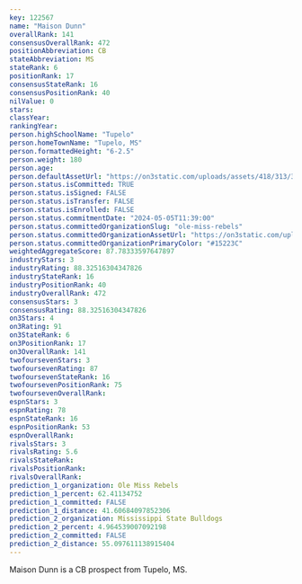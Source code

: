 ```yaml
---
key: 122567
name: "Maison Dunn"
overallRank: 141
consensusOverallRank: 472
positionAbbreviation: CB
stateAbbreviation: MS
stateRank: 6
positionRank: 17
consensusStateRank: 16
consensusPositionRank: 40
nilValue: 0
stars: 
classYear: 
rankingYear: 
person.highSchoolName: "Tupelo"
person.homeTownName: "Tupelo, MS"
person.formattedHeight: "6-2.5"
person.weight: 180
person.age: 
person.defaultAssetUrl: "https://on3static.com/uploads/assets/418/313/313418.png"
person.status.isCommitted: TRUE
person.status.isSigned: FALSE
person.status.isTransfer: FALSE
person.status.isEnrolled: FALSE
person.status.commitmentDate: "2024-05-05T11:39:00"
person.status.committedOrganizationSlug: "ole-miss-rebels"
person.status.committedOrganizationAssetUrl: "https://on3static.com/uploads/assets/130/150/150130.svg"
person.status.committedOrganizationPrimaryColor: "#15223C"
weightedAggregateScore: 87.78333597647897
industryStars: 3
industryRating: 88.32516304347826
industryStateRank: 16
industryPositionRank: 40
industryOverallRank: 472
consensusStars: 3
consensusRating: 88.32516304347826
on3Stars: 4
on3Rating: 91
on3StateRank: 6
on3PositionRank: 17
on3OverallRank: 141
twofoursevenStars: 3
twofoursevenRating: 87
twofoursevenStateRank: 16
twofoursevenPositionRank: 75
twofoursevenOverallRank: 
espnStars: 3
espnRating: 78
espnStateRank: 16
espnPositionRank: 53
espnOverallRank: 
rivalsStars: 3
rivalsRating: 5.6
rivalsStateRank: 
rivalsPositionRank: 
rivalsOverallRank: 
prediction_1_organization: Ole Miss Rebels
prediction_1_percent: 62.41134752
prediction_1_committed: FALSE
prediction_1_distance: 41.60684097852306
prediction_2_organization: Mississippi State Bulldogs
prediction_2_percent: 4.964539007092198
prediction_2_committed: FALSE
prediction_2_distance: 55.097611138915404
---
```

Maison Dunn is a CB prospect from Tupelo, MS.